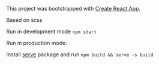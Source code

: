 This project was bootstrapped with [Create React App](https://github.com/facebookincubator/create-react-app).

Based on scss

Run in development mode `npm start`

Run in production mode:

Install [serve](https://www.npmjs.com/package/serve) package and run `npm build && serve -s build`
